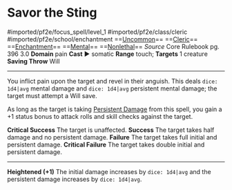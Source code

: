 # Savor the Sting
#imported/pf2e/focus_spell/level_1 #imported/pf2e/class/cleric #imported/pf2e/school/enchantment 
==[Uncommon](uncommon.md)== ==[Cleric](rules/traits/cleric.md)== ==[Enchantment](enchantment.md)== ==[Mental](mental.md)== ==[Nonlethal](nonlethal.md)==
*Source* Core Rulebook pg. 396 3.0
**Domain** pain
**Cast** ► somatic
**Range** touch; **Targets** 1 creature
**Saving Throw** Will

---
You inflict pain upon the target and revel in their anguish. This deals `dice: 1d4|avg` mental damage and `dice: 1d4|avg` persistent mental damage; the target must attempt a Will save.

As long as the target is taking [Persistent Damage](../../../Conditions/Persistent%20Damage.md) from this spell, you gain a +1 status bonus to attack rolls and skill checks against the target.

**Critical Success** The target is unaffected.
**Success** The target takes half damage and no persistent damage.
**Failure** The target takes full initial and persistent damage.
**Critical Failure** The target takes double initial and persistent damage.

<hr>

**Heightened (+1)** The initial damage increases by `dice: 1d4|avg` and the persistent damage increases by `dice: 1d4|avg`.